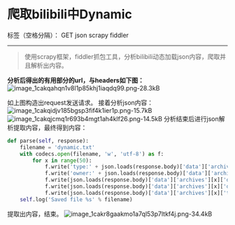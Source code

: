 # 爬取bilibili中Dynamic

标签（空格分隔）： GET json scrapy fiddler

---

>使用scrapy框架，fiddler抓包工具，分析bilibili动态加载json内容，爬取并且解析出内容。

**分析后得出的有用部分的url，与headers如下图：**
![image_1cakqahqn1v8l1p85khj1iaqdq99.png-28.3kB][1]

如上图构造出request发送请求。
接着分析json内容：
![image_1cakqidjv185bgsp3fif4k1ier1p.png-15.7kB][2]
![image_1cakqjcmq1r693b4mgt1ah4klf26.png-14.5kB][3]
分析结束后进行json解析提取内容，最终得到内容：
```python
def parse(self, response):
    filename = 'dynamic.txt'
    with codecs.open(filename, 'w', 'utf-8') as f:
        for x in range(50):
            f.write('type:' + json.loads(response.body)['data']['archives'][x]['tname'] + '\n')
            f.write('owner:' + json.loads(response.body)['data']['archives'][x]['owner']['name'] + '\n')
            f.write(json.loads(response.body)['data']['archives'][x]['desc'] + '\n')
            f.write(json.loads(response.body)['data']['archives'][x]['dynamic'] + '\n')
            f.write(json.loads(response.body)['data']['archives'][x]['title'] + '\n\n--------------------------------------------\n')
    self.log('Saved file %s' % filename)
```
提取出内容，结束。
![image_1cakr8gaakmo1a7ql53p7ltkf4j.png-34.4kB][4]


  [1]: http://static.zybuluo.com/Citrine/rywnxrbd2u4g8bqalakt7xnf/image_1cakqahqn1v8l1p85khj1iaqdq99.png
  [2]: http://static.zybuluo.com/Citrine/e66t371nbkus7ppbzgs4mmni/image_1cakqidjv185bgsp3fif4k1ier1p.png
  [3]: http://static.zybuluo.com/Citrine/kczkdk3sdnl1ra8zb362w1x4/image_1cakqjcmq1r693b4mgt1ah4klf26.png
  [4]: http://static.zybuluo.com/Citrine/17v8nc3t0fcgut9n2aq54ksk/image_1cakr8gaakmo1a7ql53p7ltkf4j.png